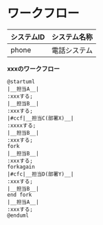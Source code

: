 # ワークフロー
| システムID | システム名称 |
| ------ | ------ |
| phone | 電話システム |

__xxxのワークフロー__
```plantuml
@startuml
|__担当A__|
:xxxする;
|__担当B__|
:xxxする;
|#ccf|__担当C(部署X)__|
:xxxxする;
|__担当B__|
:xxxする;
fork
|__担当B__|
:xxxする;
forkagain
|#cfc|__担当D(部署Y)__|
:xxxする;
|__担当B__|
end fork
|__担当A__|
:xxxする;
@enduml
```